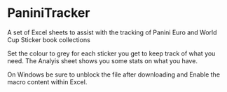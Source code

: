# PaniniTracker
A set of Excel sheets to assist with the tracking of Panini Euro and World Cup Sticker book collections

Set the colour to grey for each sticker you get to keep track of what you need. The Analyis sheet shows you some stats on what you have.

On Windows be sure to unblock the file after downloading and Enable the macro content within Excel.